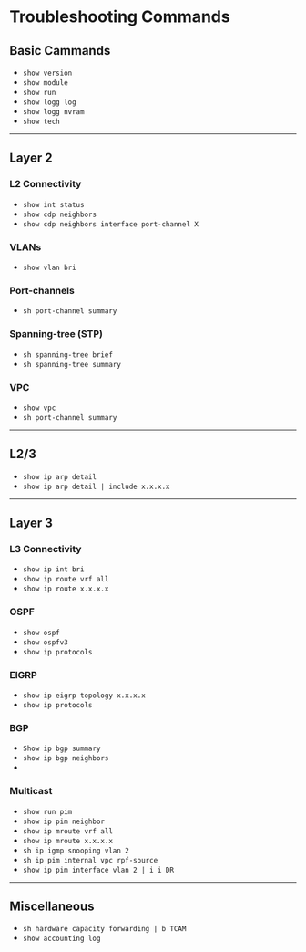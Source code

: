 # Troubleshooting Commands
## Basic Cammands
- `show version`
- `show module`
- `show run`
- `show logg log`
- `show logg nvram`
- `show tech`

----
## Layer 2

### L2 Connectivity
- `show int status`
- `show cdp neighbors`
- `show cdp neighbors interface port-channel X`

### VLANs
- `show vlan bri`

### Port-channels
- `sh port-channel summary`

### Spanning-tree (STP)
- `sh spanning-tree brief`
- `sh spanning-tree summary `

### VPC
- `show vpc`
- `sh port-channel summary`
----
## L2/3
- `show ip arp detail`
- `show ip arp detail | include x.x.x.x`
----
## Layer 3
### L3 Connectivity
- `show ip int bri`
- `show ip route vrf all`
- `show ip route x.x.x.x`



### OSPF
- `show ospf`
- `show ospfv3`
- `show ip protocols`

### EIGRP
- `show ip eigrp topology x.x.x.x`
- `show ip protocols`

### BGP
- `Show ip bgp summary`
- `show ip bgp neighbors`
- 

### Multicast
- `show run pim`
- `show ip pim neighbor`
- `show ip mroute vrf all`
- `show ip mroute x.x.x.x`
- `sh ip igmp snooping vlan 2`
- `sh ip pim internal vpc rpf-source `
- `show ip pim interface vlan 2 | i i DR`
----
## Miscellaneous
- `sh hardware capacity forwarding | b TCAM`
- `show accounting log`

